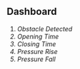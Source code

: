 <!DOCTYPE html>
<html>
  <head>
    <h2>Dashboard</h2>
  </head>
  <body>
   <ol>
     <li><I>Obstacle Detected</li>
     <li>Opening Time</li>
     <li>Closing Time</li>
     <li>Pressure Rise</li>
     <li>Pressure Fall</li></I>
   </ol>   
  </body>
</html>
  
